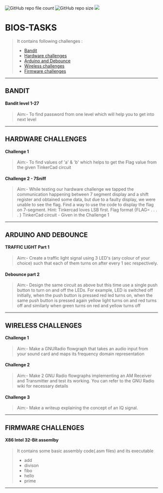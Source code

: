 ![GitHub repo file count](https://img.shields.io/github/directory-file-count/NARIKODANHRIDUL/BIOS-TASKS?color=gr&style=plastic)    ![GitHub repo size](https://img.shields.io/github/repo-size/NARIKODANHRIDUL/BIOS-TASKS?color=G&style=plastic) ![](https://img.shields.io/badge/author-NARIKODAN%20HRIDUL-red)
# BIOS-TASKS
> It contains following challenges :
> -  [Bandit](https://github.com/NARIKODANHRIDUL/BIOS-TASKS#bandit)
> -  [Hardware challenges](https://github.com/NARIKODANHRIDUL/BIOS-TASKS#hardware-challenges)
> -  [Arduino and Debounce](https://github.com/NARIKODANHRIDUL/BIOS-TASKS#Arduino-and-Debounce)
> -  [Wireless challenges](https://github.com/NARIKODANHRIDUL/BIOS-TASKS#Wireless-challenges)
> -  [Firmware challenges](https://github.com/NARIKODANHRIDUL/BIOS-TASKS#Firmware-challenges)


***

## BANDIT
#### Bandit level 1-27
> Aim:- To find password from one level which will help you to get into next level
    
***

## HARDWARE CHALLENGES

#### Challenge 1
> Aim:- To find values of 'a' & 'b' which helps to get the Flag value from the given 
    TinkerCad circuit

#### Challenge 2 - 7Sniff
> Aim:- While testing our hardware challenge we tapped the communication happening between 7
    segment display and a shift register and obtained some data, but due to a faulty display, we
    were unable to see the flag. Find a way to use the code to display the flag on 7-segment.
    Hint: Tinkercad loves LSB first. Flag format {FLAG= . . . . } TinkerCad circuit - Given in
    the Challenge 1
***

## ARDUINO AND DEBOUNCE
#### TRAFFIC LIGHT Part 1
> Aim:-
   Create a traffic light signal using 3 LED's (any colour of your choice) such that each of them turns on after every 1 sec respectively.
   
#### Debounce part 2
> Aim:-
    Design the same circuit as above but this time use a single push button to turn on and off the LEDs. For example, LED is switched off initially, when the push button is pressed red led turns on, when the same push button is pressed again yellow light turns on and red turns off and similarly when green turns on red and yellow turns off

***

## WIRELESS CHALLENGES
#### Challenge 1
> Aim:- 
Make a GNURadio flowgraph that takes an audio input from your sound card and maps its frequency domain representation

#### Challenge 2
> Aim:- 
Make 2 GNU Radio flowgraphs implementing an AM Receiver and Transmitter and test its working. You can refer to the GNU Radio wiki for necessary details

#### Challenge 3
> Aim:-
Make a writeup explaining the concept of an IQ signal.

***

## FIRMWARE CHALLENGES
#### X86 Intel 32-Bit assemlby
> It contains some basic assembly code(.asm files) and its executable
> - add
> - divison
> - fibo
> - hello
> - prime

***
